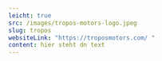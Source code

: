 ```yaml
---
leicht: true
src: /images/tropos-motors-logo.jpeg
slug: tropos
websiteLink: "https://troposmotors.com/ "
content: hier steht dn text
---
```

